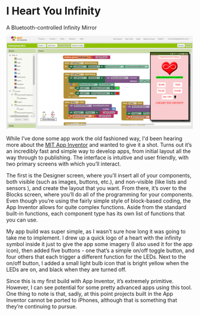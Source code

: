 # I Heart You Infinity
 A Bluetooth-controlled Infinity Mirror

<img src="https://github.com/ThingsRobMade/I-Heart-You-Infinity/blob/main/Images/AppInventorAndScreen.jpg" width="500">

While I’ve done some app work the old fashioned way, I'd been hearing more about the [MIT App Inventor](http://appinventor.mit.edu/) and wanted to give it a shot. Turns out it’s an incredibly fast and simple way to develop apps, from initial layout all the way through to publishing. The interface is intuitive and user friendly, with two primary screens with which you’ll interact.

The first is the Designer screen, where you’ll insert all of your components, both visible (such as images, buttons, etc.), and non-visible (like lists and sensors ), and create the layout that you want. From there, it’s over to the Blocks screen, where you’ll do all of the programming for your components. Even though you’re using the fairly simple style of block-based coding, the App Inventor allows for quite complex functions. Aside from the standard built-in functions, each component type has its own list of functions that you can use.

My app build was super simple, as I wasn’t sure how long it was going to take me to implement. I drew up a quick logo of a heart with the infinity symbol inside it just to give the app some imagery (I also used it for the app icon), then added five buttons - one that’s a simple on/off toggle button, and four others that each trigger a different function for the LEDs. Next to the on/off button, I added a small light bulb icon that is bright yellow when the LEDs are on, and black when they are turned off.

Since this is my first build with App Inventor, it’s extremely primitive. However, I can see potential for some pretty advanced apps using this tool. One thing to note is that, sadly, at this point projects built in the App Inventor cannot be ported to iPhones, although that is something that they’re continuing to pursue.
